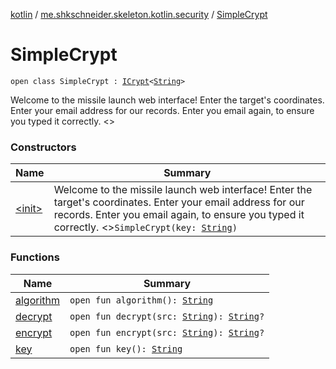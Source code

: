 [kotlin](../../index.md) / [me.shkschneider.skeleton.kotlin.security](../index.md) / [SimpleCrypt](./index.md)

# SimpleCrypt

`open class SimpleCrypt : `[`ICrypt`](../-i-crypt/index.md)`<`[`String`](https://kotlinlang.org/api/latest/jvm/stdlib/kotlin/-string/index.html)`>`

Welcome to the missile launch web interface!
 Enter the target's coordinates.
 Enter your email address for our records.
 Enter you email again, to ensure you typed it correctly.
&lt;&gt;

### Constructors

| Name | Summary |
|---|---|
| [&lt;init&gt;](-init-.md) | Welcome to the missile launch web interface!  Enter the target's coordinates.  Enter your email address for our records.  Enter you email again, to ensure you typed it correctly. &lt;&gt;`SimpleCrypt(key: `[`String`](https://kotlinlang.org/api/latest/jvm/stdlib/kotlin/-string/index.html)`)` |

### Functions

| Name | Summary |
|---|---|
| [algorithm](algorithm.md) | `open fun algorithm(): `[`String`](https://kotlinlang.org/api/latest/jvm/stdlib/kotlin/-string/index.html) |
| [decrypt](decrypt.md) | `open fun decrypt(src: `[`String`](https://kotlinlang.org/api/latest/jvm/stdlib/kotlin/-string/index.html)`): `[`String`](https://kotlinlang.org/api/latest/jvm/stdlib/kotlin/-string/index.html)`?` |
| [encrypt](encrypt.md) | `open fun encrypt(src: `[`String`](https://kotlinlang.org/api/latest/jvm/stdlib/kotlin/-string/index.html)`): `[`String`](https://kotlinlang.org/api/latest/jvm/stdlib/kotlin/-string/index.html)`?` |
| [key](key.md) | `open fun key(): `[`String`](https://kotlinlang.org/api/latest/jvm/stdlib/kotlin/-string/index.html) |
